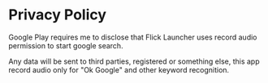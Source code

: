 # Privacy Policy

Google Play requires me to disclose that Flick Launcher uses record audio permission to start google search.

Any data will be sent to third parties, registered or something else, this app record audio only for "Ok Google" and other keyword recognition.
